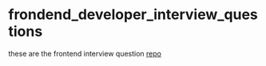 # frondend_developer_interview_questions
these are the frontend interview question [repo](https://github.com/h5bp/Front-end-Developer-Interview-Questions)
